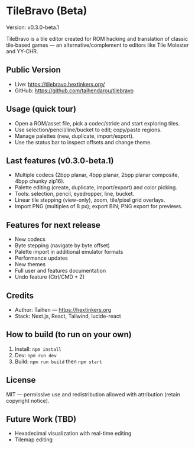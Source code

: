 # TileBravo (Beta)

Version: v0.3.0-beta.1

TileBravo is a tile editor created for ROM hacking and translation of classic tile‑based games — an alternative/complement to editors like Tile Molester and YY‑CHR.

## Public Version

- Live: https://tilebravo.hextinkers.org/
- GitHub: https://github.com/taihendarou/tilebravo

## Usage (quick tour)

- Open a ROM/asset file, pick a codec/stride and start exploring tiles.
- Use selection/pencil/line/bucket to edit; copy/paste regions.
- Manage palettes (new, duplicate, import/export).
- Use the status bar to inspect offsets and change theme.

## Last features (v0.3.0-beta.1)

- Multiple codecs (2bpp planar, 4bpp planar, 2bpp planar composite, 4bpp chunky zip16).
- Palette editing (create, duplicate, import/export) and color picking.
- Tools: selection, pencil, eyedropper, line, bucket.
- Linear tile stepping (view-only), zoom, tile/pixel grid overlays.
- Import PNG (multiples of 8 px); export BIN; PNG export for previews.

## Features for next release

- New codecs
- Byte stepping (navigate by byte offset)
- Palette import in additional emulator formats
- Performance updates
- New themes
- Full user and features documentation
- Undo feature (Ctrl/CMD + Z)

## Credits

- Author: Taihen — https://hextinkers.org
- Stack: Next.js, React, Tailwind, lucide-react

## How to build (to run on your own)

1. Install: `npm install`
2. Dev: `npm run dev`
3. Build: `npm run build` then `npm start`

## License

MIT — permissive use and redistribution allowed with attribution (retain copyright notice).

## Future Work (TBD)

- Hexadecimal visualization with real-time editing
- Tilemap editing
